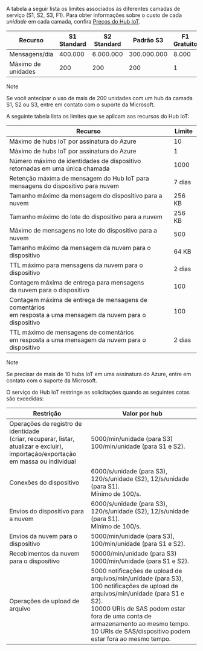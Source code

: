 A tabela a seguir lista os limites associados às diferentes camadas de serviço (S1, S2, S3, F1). Para obter informações sobre o custo de cada *unidade* em cada camada, confira [Preços do Hub IoT](https://azure.microsoft.com/pricing/details/iot-hub/).

| Recurso | S1 Standard | S2 Standard | Padrão S3 | F1 Gratuito |
| --- | --- | --- | --- | --- |
| Mensagens/dia |400\.000 |6\.000.000 |300\.000.000 |8\.000 |
| Máximo de unidades |200 |200 |200 |1 |

> [!NOTE]
> Se você antecipar o uso de mais de 200 unidades com um hub da camada S1, S2 ou S3, entre em contato com o suporte da Microsoft.
> 
> 

A seguinte tabela lista os limites que se aplicam aos recursos do Hub IoT:

| Recurso | Limite |
| --- | --- |
| Máximo de hubs IoT por assinatura do Azure |10 |
| Máximo de hubs IoT por assinatura do Azure |1 |
| Número máximo de identidades de dispositivo<br/> retornadas em uma única chamada |1000 |
| Retenção máxima de mensagem do Hub IoT para mensagens do dispositivo para nuvem |7 dias |
| Tamanho máximo da mensagem do dispositivo para a nuvem |256 KB |
| Tamanho máximo do lote do dispositivo para a nuvem |256 KB |
| Máximo de mensagens no lote do dispositivo para a nuvem |500 |
| Tamanho máximo da mensagem da nuvem para o dispositivo |64 KB |
| TTL máximo para mensagens da nuvem para o dispositivo |2 dias |
| Contagem máxima de entrega para mensagens <br/> da nuvem para o dispositivo |100 |
| Contagem máxima de entrega de mensagens de comentários <br/> em resposta a uma mensagem da nuvem para o dispositivo |100 |
| TTL máximo de mensagens de comentários <br/> em resposta a uma mensagem da nuvem para o dispositivo |2 dias |

> [!NOTE]
> Se precisar de mais de 10 hubs IoT em uma assinatura do Azure, entre em contato com o suporte da Microsoft.
> 
> 

O serviço do Hub IoT restringe as solicitações quando as seguintes cotas são excedidas:

| Restrição | Valor por hub |
| --- | --- |
| Operações de registro de identidade <br/> (criar, recuperar, listar, atualizar e excluir), <br/> importação/exportação em massa ou individual |5000/min/unidade (para S3) <br/> 100/min/unidade (para S1 e S2). |
| Conexões do dispositivo |6000/s/unidade (para S3), 120/s/unidade (S2), 12/s/unidade (para S1). <br/>Mínimo de 100/s. |
| Envios do dispositivo para a nuvem |6000/s/unidade (para S3), 120/s/unidade (S2), 12/s/unidade (para S1). <br/>Mínimo de 100/s. |
| Envios da nuvem para o dispositivo |5000/min/unidade (para S3), 100/min/unidade (para S1 e S2). |
| Recebimentos da nuvem para o dispositivo |50000/min/unidade (para S3) 1000/min/unidade (para S1 e S2). |
| Operações de upload de arquivo |5000 notificações de upload de arquivos/min/unidade (para S3), 100 notificações de upload de arquivos/min/unidade (para S1 e S2). <br/> 10000 URIs de SAS podem estar fora de uma conta de armazenamento ao mesmo tempo.<br/> 10 URIs de SAS/dispositivo podem estar fora ao mesmo tempo. |

<!---HONumber=AcomDC_0824_2016-->